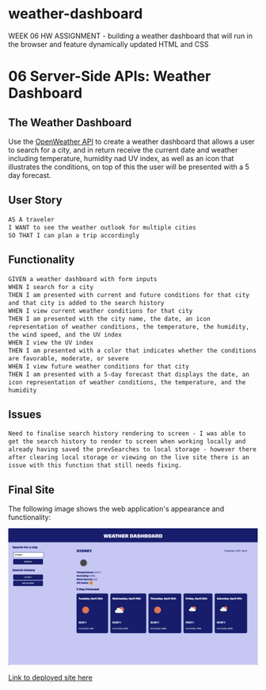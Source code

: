 # weather-dashboard
WEEK 06 HW ASSIGNMENT - building a weather dashboard that will run in the browser and feature dynamically updated HTML and CSS


# 06 Server-Side APIs: Weather Dashboard

## The Weather Dashboard

Use the [OpenWeather API](https://openweathermap.org/api) to create a weather dashboard that allows a user to search for a city, and in return receive the current date and weather including temperature, humidity nad UV index, as well as an icon that illustrates the conditions, on top of this the user will be presented with a 5 day forecast.

## User Story

```
AS A traveler
I WANT to see the weather outlook for multiple cities
SO THAT I can plan a trip accordingly
```

## Functionality

```
GIVEN a weather dashboard with form inputs
WHEN I search for a city
THEN I am presented with current and future conditions for that city and that city is added to the search history
WHEN I view current weather conditions for that city
THEN I am presented with the city name, the date, an icon representation of weather conditions, the temperature, the humidity, the wind speed, and the UV index
WHEN I view the UV index
THEN I am presented with a color that indicates whether the conditions are favorable, moderate, or severe
WHEN I view future weather conditions for that city
THEN I am presented with a 5-day forecast that displays the date, an icon representation of weather conditions, the temperature, and the humidity
```

## Issues

```
Need to finalise search history rendering to screen - I was able to get the search history to render to screen when working locally and already having saved the prevSearches to local storage - however there after clearing local storage or viewing on the live site there is an issue with this function that still needs fixing.
```

## Final Site

The following image shows the web application's appearance and functionality:

![The weather app includes a search option, a list of cities, and a five-day forecast and current weather conditions for Syndey.](assets/weather-dashboard.png)

[Link to deployed site here](https://lauren-briggs.github.io/weather-dashboard/)
